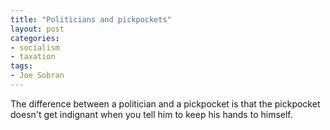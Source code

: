```yaml
---
title: "Politicians and pickpockets"
layout: post
categories:
- socialism
- taxation
tags:
- Joe Sobran
---
```


The difference between a politician and a pickpocket is that the pickpocket doesn't get indignant when you tell him to keep his hands to himself.